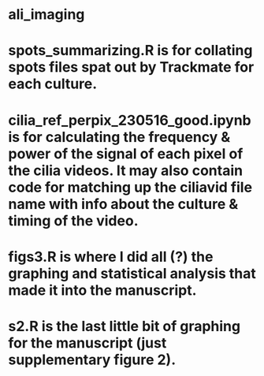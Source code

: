 # ali_imaging

# spots_summarizing.R is for collating spots files spat out by Trackmate for each culture.
# cilia_ref_perpix_230516_good.ipynb is for calculating the frequency & power of the signal of each pixel of the cilia videos. It may also contain code for matching up the ciliavid file name with info about the culture & timing of the video.

# figs3.R is where I did all (?) the graphing and statistical analysis that made it into the manuscript.
# s2.R is the last little bit of graphing for the manuscript (just supplementary figure 2).

